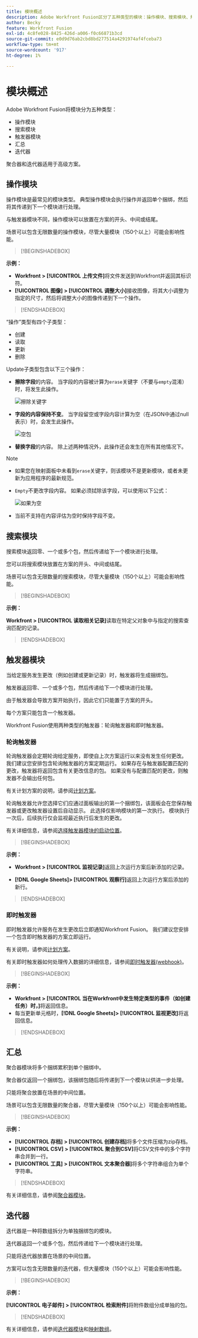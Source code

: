 ```yaml
---
title: 模块概述
description: Adobe Workfront Fusion区分了五种类型的模块：操作模块、搜索模块、触发器模块、聚合器和迭代器。 聚合器和迭代器适用于高级方案。
author: Becky
feature: Workfront Fusion
exl-id: 4c8fe028-8425-426d-a006-f0c66871b3cd
source-git-commit: e0d9d76ab2cbd8bd277514a4291974af4fceba73
workflow-type: tm+mt
source-wordcount: '917'
ht-degree: 1%

---
```


# 模块概述

Adobe Workfront Fusion将模块分为五种类型：

* 操作模块
* 搜索模块
* 触发器模块
* 汇总
* 迭代器

聚合器和迭代器适用于高级方案。

## 操作模块

操作模块是最常见的模块类型。 典型操作模块会执行操作并返回单个捆绑，然后将其传递到下一个模块进行处理。

与触发器模块不同，操作模块可以放置在方案的开头、中间或结尾。

场景可以包含无限数量的操作模块，尽管大量模块（150个以上）可能会影响性能。

>[!BEGINSHADEBOX]

**示例：**

* **Workfront > [!UICONTROL 上传文件]**&#x200B;将文件发送到Workfront并返回其标识符。
* **[!UICONTROL 图像] > [!UICONTROL 调整大小]**&#x200B;接收图像，将其大小调整为指定的尺寸，然后将调整大小的图像传递到下一个操作。

>[!ENDSHADEBOX]

“操作”类型有四个子类型：

* 创建
* 读取
* 更新
* 删除

Update子类型包含以下三个操作：

* **擦除字段**&#x200B;的内容。 当字段的内容被计算为`erase`关键字（不要与`empty`混淆）时，将发生此操作。

  ![擦除关键字](assets/erase-content-of-field.png)

* **字段的内容保持不变**。 当字段留空或字段内容计算为空（在JSON中通过null表示）时，会发生此操作。

  ![空包](assets/leave-content-field-unchanged.png)

* **替换字段**&#x200B;的内容。 除上述两种情况外，此操作还会发生在所有其他情况下。

>[!NOTE]
>
>* 如果您在映射面板中未看到`erase`关键字，则该模块不是更新模块，或者未更新为应用程序的最新规范。
>* `Empty`不更改字段内容。 如果必须拭除该字段，可以使用以下公式：
>
>   ![如果为空](assets/formula-ifempty-name-erase.png)
>
>* 当前不支持在内容评估为空时保持字段不变。

## 搜索模块

搜索模块返回零、一个或多个包，然后传递给下一个模块进行处理。

您可以将搜索模块放置在方案的开头、中间或结尾。

场景可以包含无限数量的搜索模块，尽管大量模块（150个以上）可能会影响性能。

>[!BEGINSHADEBOX]

**示例：**

**Workfront > [!UICONTROL 读取相关记录]**&#x200B;读取在特定父对象中与指定的搜索查询匹配的记录。

>[!ENDSHADEBOX]

## 触发器模块

当给定服务发生更改（例如创建或更新记录）时，触发器将生成捆绑包。

触发器返回零、一个或多个包，然后传递给下一个模块进行处理。

由于触发器会导致方案开始执行，因此它们只能置于方案的开头。

每个方案只能包含一个触发器。

Workfront Fusion使用两种类型的触发器：轮询触发器和即时触发器。

### 轮询触发器

轮询触发器会定期轮询给定服务，即使自上次方案运行以来没有发生任何更改。 我们建议您安排包含轮询触发器的方案定期运行。 如果存在与触发器配置匹配的更改，触发器将返回包含有关更改信息的包。 如果没有与配置匹配的更改，则触发器不会输出任何包。

有关计划方案的说明，请参阅[计划方案](/help/workfront-fusion/create-scenarios/config-scenarios-settings/schedule-a-scenario.md)。

轮询触发器允许您选择它们应通过面板输出的第一个捆绑包，该面板会在您保存触发器或更改触发器设置后自动显示。 此选择仅影响模块的第一次执行。 模块执行一次后，后续执行仅会监视最近执行后发生的更改。

有关详细信息，请参阅[选择触发器模块的启动位置](/help/workfront-fusion/create-scenarios/add-modules/choose-where-trigger-module-starts.md)。

>[!BEGINSHADEBOX]

**示例：**

* **Workfront > [!UICONTROL 监视记录]**&#x200B;返回上次运行方案后新添加的记录。

* **[!DNL Google Sheets]> [!UICONTROL 观察行]**&#x200B;返回上次运行方案后添加的新行。

>[!ENDSHADEBOX]

### 即时触发器

即时触发器允许服务在发生更改后立即通知Workfront Fusion。 我们建议您安排一个包含即时触发器的方案立即运行。

有关说明，请参阅[计划方案](/help/workfront-fusion/create-scenarios/config-scenarios-settings/schedule-a-scenario.md)。

有关即时触发器如何处理传入数据的详细信息，请参阅[即时触发器(webhook)](/help/workfront-fusion/references/modules/webhooks-reference.md)。

>[!BEGINSHADEBOX]

**示例：**

* **Workfront > [!UICONTROL 当在Workfront中发生特定类型的事件（如创建任务）时，]**&#x200B;将返回信息。
* 每当更新单元格时，**[!DNL Google Sheets]> [!UICONTROL 监视更改]**&#x200B;将返回信息。

>[!ENDSHADEBOX]

## 汇总

聚合器模块将多个捆绑累积到单个捆绑中。

聚合器仅返回一个捆绑包，该捆绑包随后将传递到下一个模块以供进一步处理。

只能将聚合放置在场景的中间位置。

场景可以包含无限数量的聚合器，尽管大量模块（150个以上）可能会影响性能。

>[!BEGINSHADEBOX]

**示例：**

* **[!UICONTROL 存档] > [!UICONTROL 创建存档]**&#x200B;将多个文件压缩为zip存档。
* **[!UICONTROL CSV] > [!UICONTROL 聚合到CSV]**&#x200B;将CSV文件中的多个字符串合并到一行。
* **[!UICONTROL 工具] > [!UICONTROL 文本聚合器]**&#x200B;将多个字符串组合为单个字符串。

>[!ENDSHADEBOX]

有关详细信息，请参阅[聚合器模块](/help/workfront-fusion/references/modules/aggregator-module.md)。

## 迭代器

迭代器是一种将数组拆分为单独捆绑包的模块。

迭代器返回一个或多个包，然后传递给下一个模块进行处理。

只能将迭代器放置在场景的中间位置。

方案可以包含无限数量的迭代器，但大量模块（150个以上）可能会影响性能。

>[!BEGINSHADEBOX]

**示例：**

**[!UICONTROL 电子邮件] > [!UICONTROL 检索附件]**&#x200B;将附件数组分成单独的包。

>[!ENDSHADEBOX]

有关详细信息，请参阅[迭代器模块](/help/workfront-fusion/references/modules/iterator-module.md)和[映射数组](/help/workfront-fusion/create-scenarios/map-data/map-an-array.md)。

